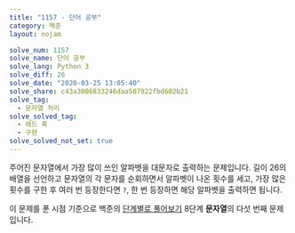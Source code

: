 ```yaml
---
title: "1157 - 단어 공부"
category: 백준
layout: nojam

solve_num: 1157
solve_name: 단어 공부
solve_lang: Python 3
solve_diff: 26
solve_date: "2020-03-25 13:05:40"
solve_share: c43a3006833246daa507922fbd602b21
solve_tag:
  - 문자열 처리
solve_solved_tag:
  - 애드 혹
  - 구현
solve_solved_not_set: true
---
```


주어진 문자열에서 가장 많이 쓰인 알파벳을 대문자로 출력하는 문제입니다. 길이 26의 배열을 선언하고 문자열의 각 문자를 순회하면서 알파벳이 나온 횟수를 세고, 가장 많은 횟수를 구한 후 여러 번 등장한다면 `?`, 한 번 등장하면 해당 알파벳을 출력하면 됩니다.

이 문제를 푼 시점 기준으로 백준의 [단계별로 풀어보기](http://noj.am/p/s) 8단계 **문자열**의 다섯 번째 문제입니다.
